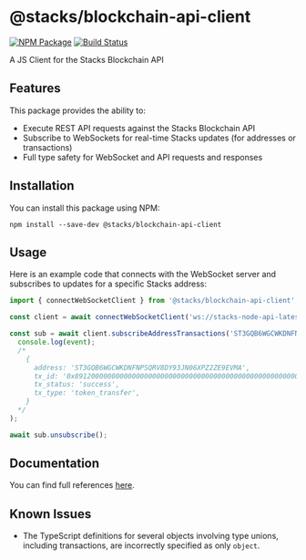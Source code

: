 # @stacks/blockchain-api-client
[![NPM Package](https://img.shields.io/npm/v/@stacks/blockchain-api-client.svg?style=flat-square)](https://www.npmjs.org/package/@stacks/blockchain-api-client)
[![Build Status](https://github.com/blockstack/stacks-blockchain-api/workflows/stacks-blockchain-api/badge.svg)](https://github.com/blockstack/stacks-blockchain-api/actions)

A JS Client for the Stacks Blockchain API

## Features

This package provides the ability to:

- Execute REST API requests against the Stacks Blockchain API
- Subscribe to WebSockets for real-time Stacks updates (for addresses or transactions)
- Full type safety for WebSocket and API requests and responses

## Installation

You can install this package using NPM:

```shell
npm install --save-dev @stacks/blockchain-api-client
```

## Usage

Here is an example code that connects with the WebSocket server and subscribes to updates for a specific Stacks address:

```js
import { connectWebSocketClient } from '@stacks/blockchain-api-client';

const client = await connectWebSocketClient('ws://stacks-node-api-latest.argon.blockstack.xyz/');

const sub = await client.subscribeAddressTransactions('ST3GQB6WGCWKDNFNPSQRV8DY93JN06XPZ2ZE9EVMA', event =>
  console.log(event);
  /*
    {
      address: 'ST3GQB6WGCWKDNFNPSQRV8DY93JN06XPZ2ZE9EVMA',
      tx_id: '0x8912000000000000000000000000000000000000000000000000000000000000',
      tx_status: 'success',
      tx_type: 'token_transfer',
    }
  */
);

await sub.unsubscribe();
```

## Documentation

You can find full references [here](https://blockstack.github.io/stacks-blockchain-api/client/index.html).

## Known Issues

- The TypeScript definitions for several objects involving type unions, including transactions, are incorrectly specified as only `object`.
